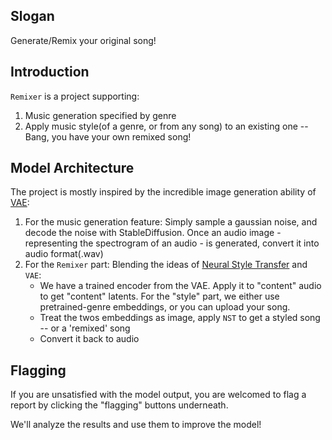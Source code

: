 ## Slogan

Generate/Remix your original song!

## Introduction

`Remixer` is a project supporting:

1. Music generation specified by genre
2. Apply music style(of a genre, or from any song) to an existing one -- Bang, you have your own remixed song!

## Model Architecture

The project is mostly inspired by the incredible image generation ability
of [VAE](https://en.wikipedia.org/wiki/Variational_autoencoder):

1. For the music generation feature: Simply sample a gaussian noise, and decode the noise with StableDiffusion. Once an
   audio image - representing the spectrogram of an audio - is generated, convert it into audio format(.wav)
2. For the `Remixer` part: Blending the ideas
   of [Neural Style Transfer](https://en.wikipedia.org/wiki/Neural_style_transfer) and `VAE`:
    * We have a trained encoder from the VAE. Apply it to "content" audio to get "content" latents. For the "style"
      part, we either use pretrained-genre embeddings, or you can upload your song.
    * Treat the twos embeddings as image, apply `NST` to get a styled song -- or a 'remixed' song
    * Convert it back to audio


## Flagging

If you are unsatisfied with the model output, you are welcomed to flag a report by clicking the "flagging" buttons
underneath.

We'll analyze the results and use them to improve the model!
